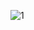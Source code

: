 

![1](https://user-images.githubusercontent.com/110442250/196306748-1a102576-3bad-4d46-9c94-c0b32c1e099a.jpg)
